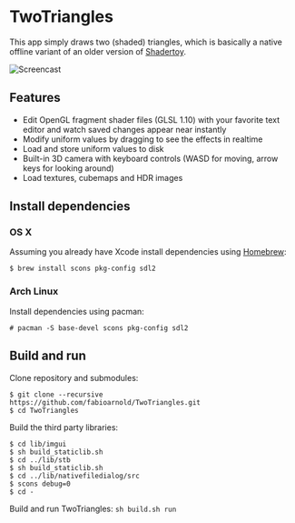 # TwoTriangles
This app simply draws two (shaded) triangles, which is basically a native offline variant of an older version of [Shadertoy](http://shadertoy.com).

![Screencast](https://raw.githubusercontent.com/wiki/fabioarnold/TwoTriangles/images/screencast.gif)

## Features
* Edit OpenGL fragment shader files (GLSL 1.10) with your favorite text editor and watch saved changes appear near instantly
* Modify uniform values by dragging to see the effects in realtime
* Load and store uniform values to disk
* Built-in 3D camera with keyboard controls (WASD for moving, arrow keys for looking around)
* Load textures, cubemaps and HDR images

## Install dependencies

### OS X
Assuming you already have Xcode install dependencies using [Homebrew](http://brew.sh):

```
$ brew install scons pkg-config sdl2
```

### Arch Linux
Install dependencies using pacman:

```
# pacman -S base-devel scons pkg-config sdl2
```

## Build and run

Clone repository and submodules:

```
$ git clone --recursive https://github.com/fabioarnold/TwoTriangles.git
$ cd TwoTriangles
```

Build the third party libraries:

```
$ cd lib/imgui
$ sh build_staticlib.sh
$ cd ../lib/stb
$ sh build_staticlib.sh
$ cd ../lib/nativefiledialog/src
$ scons debug=0
$ cd -
```

Build and run TwoTriangles: `sh build.sh run`
